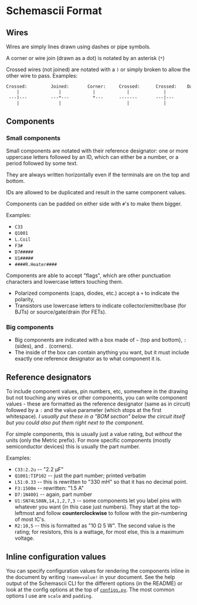 # Schemascii Format

## Wires

Wires are simply lines drawn using dashes or pipe symbols.

A corner or wire join (drawn as a dot) is notated by an asterisk (`*`)

Crossed wires (not joined) are notated with a `)` or simply broken to allow the other wire to pass. Examples:

```txt
Crossed:         Joined:       Corner:     Crossed:      Crossed:    Dangling ends:
    |               |            |            |             |              |
 ---)---         ---*---         *---      -------       ---|---           |---
    |               |                         |             |
```

## Components

### Small components

Small components are notated with their reference designator: one or more uppercase letters followed by an ID, which can either be a number, or a period followed by some text.

They are always written horizontally even if the terminals are on the top and bottom.

IDs are allowed to be duplicated and result in the same component values.

Components can be padded on either side with `#`'s to make them bigger.

Examples:

* `C33`
* `Q1001`
* `L.Coil`
* `F3#`
* `D7#####`
* `U1#####`
* `####R.Heater####`

Components are able to accept "flags", which are other punctuation characters and lowercase letters touching them.

* Polarized components (caps, diodes, etc.) accept a `+` to indicate the polarity,
* Transistors use lowercase letters to indicate collector/emitter/base (for BJTs) or source/gate/drain (for FETs).

### Big components

* Big components are indicated with a box made of `~` (top and bottom), `:` (sides), and `.` (corners).
* The inside of the box can contain anything you want, but it must include exactly one reference designator as to what component it is.

## Reference designators

To include component values, pin numbers, etc, somewhere in the drawing but not touching any wires or other components, you can write component values - these are formatted as the reference designator (same as in circuit) followed by a `:` and the value parameter (which stops at the first whitespace). *I usually put these in a "BOM section" below the circuit itself but you could also put them right next to the component.*

For simple components, this is usually just a value rating, but *without* the units (only the Metric prefix). For more specific components (mostly semiconductor devices) this is usually the part number.

Examples:

* `C33:2.2u` -- "2.2 &micro;F"
* `Q1001:TIP102` -- just the part number; printed verbatim
* `L51:0.33` -- this is rewritten to "330 mH" so that it has no decimal point.
* `F3:1500m` -- rewritten: "1.5 A"
* `D7:1N4001` -- again, part number
* `U1:SN74LS08N,14,1,2,7,3` -- some components let you label pins with whatever you want (in this case just numbers). They start at the top-leftmost and follow **counterclockwise** to follow with the pin-numbering of most IC's.
* `R2:10,5` -- this is formatted as "10 &ohm; 5 W". The second value is the rating; for resistors, this is a wattage, for most else, this is a maximum voltage.

## Inline configuration values

You can specify configuration values for rendering the components inline in the document by writing `!name=value!` in your document. See the help output of the Schemascii CLI for the different options (in the README) or look at the config options at the top of [`configs.py`](https://github.com/dragoncoder047/schemascii/blob/main/schemascii/configs.py). The most common options I use are `scale` and `padding`.
